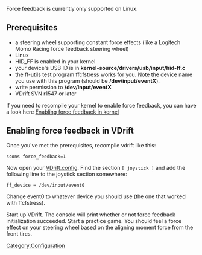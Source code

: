 Force feedback is currently only supported on Linux.

Prerequisites
-------------

-   a steering wheel supporting constant force effects (like a Logitech Momo Racing force feedback steering wheel)
-   Linux
-   HID\_FF is enabled in your kernel
-   your device's USB ID is in **kernel-source/drivers/usb/input/hid-ff.c**
-   the ff-utils test program ffcfstress works for you. Note the device name you use with this program (should be **/dev/input/eventX**).
-   write permission to **/dev/input/eventX**
-   VDrift SVN r1547 or later

If you need to recompile your kernel to enable force feedback, you can have a look here [Enabling force feedback in kernel](Enabling_force_feedback_in_kernel.md)

Enabling force feedback in VDrift
---------------------------------

Once you've met the prerequisites, recompile vdrift like this:

    scons force_feedback=1

Now open your [VDrift.config](VDrift_config.md). Find the section `[ joystick ]` and add the following line to the joystick section somewhere:

    ff_device = /dev/input/event0

Change event0 to whatever device you should use (the one that worked with ffcfstress).

Start up VDrift. The console will print whether or not force feedback initialization succeeded. Start a practice game. You should feel a force effect on your steering wheel based on the aligning moment force from the front tires.

<Category:Configuration>
